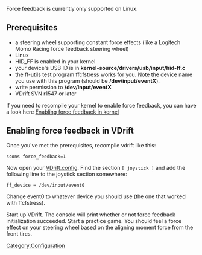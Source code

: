 Force feedback is currently only supported on Linux.

Prerequisites
-------------

-   a steering wheel supporting constant force effects (like a Logitech Momo Racing force feedback steering wheel)
-   Linux
-   HID\_FF is enabled in your kernel
-   your device's USB ID is in **kernel-source/drivers/usb/input/hid-ff.c**
-   the ff-utils test program ffcfstress works for you. Note the device name you use with this program (should be **/dev/input/eventX**).
-   write permission to **/dev/input/eventX**
-   VDrift SVN r1547 or later

If you need to recompile your kernel to enable force feedback, you can have a look here [Enabling force feedback in kernel](Enabling_force_feedback_in_kernel.md)

Enabling force feedback in VDrift
---------------------------------

Once you've met the prerequisites, recompile vdrift like this:

    scons force_feedback=1

Now open your [VDrift.config](VDrift_config.md). Find the section `[ joystick ]` and add the following line to the joystick section somewhere:

    ff_device = /dev/input/event0

Change event0 to whatever device you should use (the one that worked with ffcfstress).

Start up VDrift. The console will print whether or not force feedback initialization succeeded. Start a practice game. You should feel a force effect on your steering wheel based on the aligning moment force from the front tires.

<Category:Configuration>
